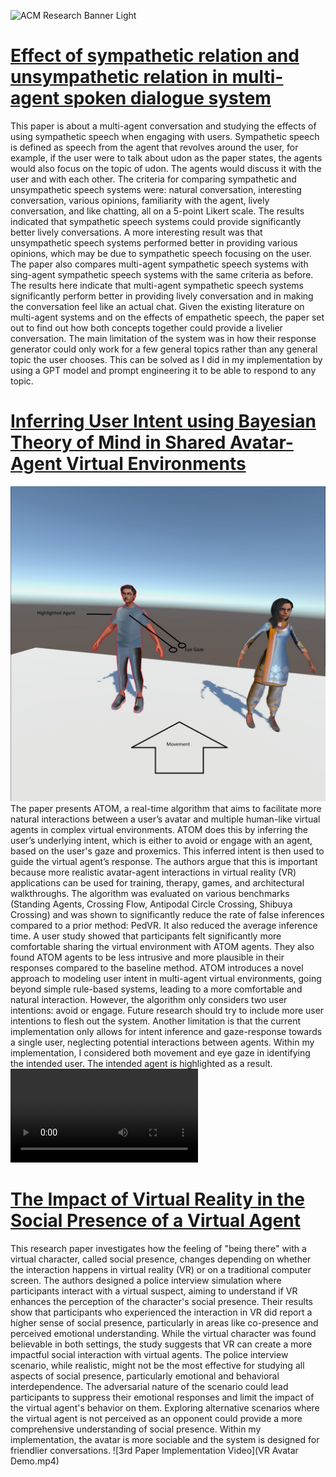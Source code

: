 ![ACM Research Banner Light](https://github.com/ACM-Research/paperImplementations/assets/108421238/467a89e3-72db-41d7-9a25-51d2c589bfd9)

# [Effect of sympathetic relation and unsympathetic relation in multi-agent spoken dialogue system](https://ieeexplore.ieee.org/document/7803128)

This paper is about a multi-agent conversation and studying the effects of using sympathetic speech when engaging with users. Sympathetic speech is defined as speech from the agent that revolves around the user, for example, if the user were to talk about udon as the paper states, the agents would also focus on the topic of udon. The agents would discuss it with the user and with each other. The criteria for comparing sympathetic and unsympathetic speech systems were: natural conversation, interesting conversation, various opinions, familiarity with the agent, lively conversation, and like chatting, all on a 5-point Likert scale. The results indicated that sympathetic speech systems could provide significantly better lively conversations. A more interesting result was that unsympathetic speech systems performed better in providing various opinions, which may be due to sympathetic speech focusing on the user.
The paper also compares multi-agent sympathetic speech systems with sing-agent sympathetic speech systems with the same criteria as before. The results here indicate that multi-agent sympathetic speech systems significantly perform better in providing lively conversation and in making the conversation feel like an actual chat.
Given the existing literature on multi-agent systems and on the effects of empathetic speech, the paper set out to find out how both concepts together could provide a livelier conversation. The main limitation of the system was in how their response generator could only work for a few general topics rather than any general topic the user chooses. This can be solved as I did in my implementation by using a GPT model and prompt engineering it to be able to respond to any topic.

# [Inferring User Intent using Bayesian Theory of Mind in Shared Avatar-Agent Virtual Environments](https://ieeexplore.ieee.org/document/8642370)
![Paper Implementation](eyegaze.jpg)
The paper presents ATOM, a real-time algorithm that aims to facilitate more natural interactions between a user’s avatar and multiple human-like virtual agents in complex virtual environments. ATOM does this by inferring the user’s underlying intent, which is either to avoid or engage with an agent, based on the user's gaze and proxemics. This inferred intent is then used to guide the virtual agent’s response. The authors argue that this is important because more realistic avatar-agent interactions in virtual reality (VR) applications can be used for training, therapy, games, and architectural walkthroughs.
The algorithm was evaluated on various benchmarks (Standing Agents, Crossing Flow, Antipodal Circle Crossing, Shibuya Crossing) and was shown to significantly reduce the rate of false inferences compared to a prior method: PedVR. It also reduced the average inference time. A user study showed that participants felt significantly more comfortable sharing the virtual environment with ATOM agents. They also found ATOM agents to be less intrusive and more plausible in their responses compared to the baseline method.
ATOM introduces a novel approach to modeling user intent in multi-agent virtual environments, going beyond simple rule-based systems, leading to a more comfortable and natural interaction. However, the algorithm only considers two user intentions: avoid or engage. Future research should try to include more user intentions to flesh out the system. Another limitation is that the current implementation only allows for intent inference and gaze-response towards a single user, neglecting potential interactions between agents. Within my implementation, I considered both movement and eye gaze in identifying the intended user. The intended agent is highlighted as a result.
![2nd Paper Implementation Video](com.oculus.vrshell-20240724-132618.mp4)

# [The Impact of Virtual Reality in the Social Presence of a Virtual Agent](https://dl.acm.org/doi/10.1145/3383652.3423879)
This research paper investigates how the feeling of "being there" with a virtual character, called social presence, changes depending on whether the interaction happens in virtual reality (VR) or on a traditional computer screen. The authors designed a police interview simulation where participants interact with a virtual suspect, aiming to understand if VR enhances the perception of the character's social presence. Their results show that participants who experienced the interaction in VR did report a higher sense of social presence, particularly in areas like co-presence and perceived emotional understanding. While the virtual character was found believable in both settings, the study suggests that VR can create a more impactful social interaction with virtual agents.
The police interview scenario, while realistic, might not be the most effective for studying all aspects of social presence, particularly emotional and behavioral interdependence. The adversarial nature of the scenario could lead participants to suppress their emotional responses and limit the impact of the virtual agent's behavior on them. Exploring alternative scenarios where the virtual agent is not perceived as an opponent could provide a more comprehensive understanding of social presence. Within my implementation, the avatar is more sociable and the system is designed for friendlier conversations.
![3rd Paper Implementation Video](VR Avatar Demo.mp4)
